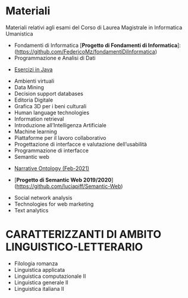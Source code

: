 # Materiali
Materiali relativi agli esami del Corso di Laurea Magistrale in Informatica Umanistica


* Fondamenti di Informatica
  [**Progetto di Fondamenti di Informatica**]: (https://github.com/FedericoMz/fondamentiDiInformatica)
* Programmazione e Analisi di Dati
- [Esercizi in Java](https://github.com/andreafailla/Esercizi-in-java)
 
* Ambienti virtuali	
* Data Mining 
* Decision support databases
* Editoria Digitale
* Grafica 3D per i beni culturali	
* Human language technologies 
* Information retrieval
* Introduzione all’Intelligenza Artificiale	
* Machine learning
* Piattaforme per il lavoro collaborativo	
* Progettazione di interfacce e valutazione dell’usabilità	
* Programmazione di interfacce	
* Semantic web 

-   [Narrative Ontology (Feb-2021)](https://github.com/andreafailla/Narrative-Ontology)

- [**Progetto di Semantic Web 2019/2020**] (https://github.com/luciapiff/Semantic-Web)
* Social network analysis 
* Technologies for web marketing
* Text analytics

# CARATTERIZZANTI DI AMBITO LINGUISTICO-LETTERARIO
* Filologia romanza	
* Linguistica applicata
* Linguistica computazionale II	
* Linguistica generale II
* Linguistica italiana II	


